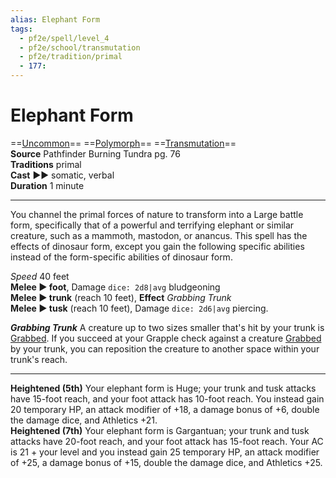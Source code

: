 ```yaml
---
alias: Elephant Form
tags:
  - pf2e/spell/level_4
  - pf2e/school/transmutation
  - pf2e/tradition/primal
  - 177:
---
```


# Elephant Form

==[Uncommon](Uncommon.md)== ==[Polymorph](Polymorph.md)== ==[Transmutation](Transmutation.md)==  
__Source__ Pathfinder Burning Tundra pg. 76  
**Traditions** primal  
**Cast** ►► somatic, verbal  
**Duration** 1 minute

---

You channel the primal forces of nature to transform into a Large battle form, specifically that of a powerful and terrifying elephant or similar creature, such as a mammoth, mastodon, or anancus. This spell has the effects of dinosaur form, except you gain the following specific abilities instead of the form-specific abilities of dinosaur form.

_Speed_ 40 feet  
**Melee ► foot**, Damage `dice: 2d8|avg` bludgeoning  
**Melee ► trunk** (reach 10 feet), **Effect** _Grabbing Trunk_  
**Melee ► tusk** (reach 10 feet), Damage `dice: 2d6|avg` piercing.

_**Grabbing Trunk**_ A creature up to two sizes smaller that's hit by your trunk is [Grabbed](Grabbed.md). If you succeed at your Grapple check against a creature [Grabbed](Grabbed.md) by your trunk, you can reposition the creature to another space within your trunk's reach.

<hr>

**Heightened (5th)** Your elephant form is Huge; your trunk and tusk attacks have 15-foot reach, and your foot attack has 10-foot reach. You instead gain 20 temporary HP, an attack modifier of +18, a damage bonus of +6, double the damage dice, and Athletics +21.  
**Heightened (7th)** Your elephant form is Gargantuan; your trunk and tusk attacks have 20-foot reach, and your foot attack has 15-foot reach. Your AC is 21 + your level and you instead gain 25 temporary HP, an attack modifier of +25, a damage bonus of +15, double the damage dice, and Athletics +25.
